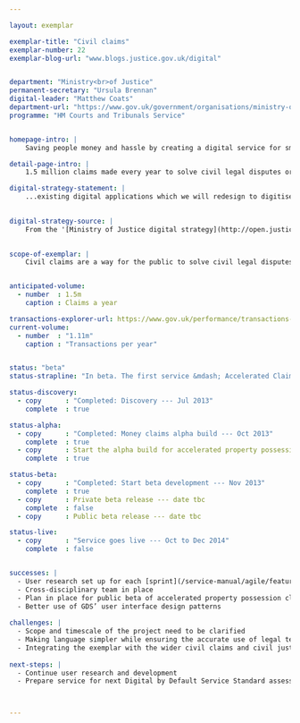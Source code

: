 ```yaml
---

layout: exemplar

exemplar-title: "Civil claims"
exemplar-number: 22
exemplar-blog-url: "www.blogs.justice.gov.uk/digital"


department: "Ministry<br>of Justice"
permanent-secretary: "Ursula Brennan"
digital-leader: "Matthew Coats"
department-url: "https://www.gov.uk/government/organisations/ministry-of-justice"
programme: "HM Courts and Tribunals Service"


homepage-intro: |
    Saving people money and hassle by creating a digital service for small claims, including money and possession claims

detail-page-intro: |
    1.5 million claims made every year to solve civil legal disputes or obtain money or property owed. These claims are made using a number of different services provided by the Ministry of Justice.

digital-strategy-statement: |
    ...existing digital applications which we will redesign to digitise more of the process, provide a better user experience and increase take-up.

    
digital-strategy-source: |
    From the '[Ministry of Justice digital strategy](http://open.justice.gov.uk/digital-strategy/)' – December 2012
    

scope-of-exemplar: |
    Civil claims are a way for the public to solve civil legal disputes or obtain money or property owed.  The exemplar aims to create a digital service for all types of claims, improve user experience and save money.


anticipated-volume:
  - number  : 1.5m
    caption : Claims a year

transactions-explorer-url: https://www.gov.uk/performance/transactions-explorer/service-details/moj-money-claims
current-volume:
  - number  : "1.11m"
    caption : "Transactions per year"


status: "beta"
status-strapline: "In beta. The first service &mdash; Accelerated Claims which handles 35,000 claims a year &mdash; is in beta."

status-discovery:
  - copy      : "Completed: Discovery --- Jul 2013"
    complete  : true

status-alpha:
  - copy      : "Completed: Money claims alpha build --- Oct 2013"
    complete  : true
  - copy      : Start the alpha build for accelerated property possession claims --- Apr 2014
    complete  : true

status-beta:
  - copy      : "Completed: Start beta development --- Nov 2013"
    complete  : true
  - copy      : Private beta release --- date tbc
    complete  : false
  - copy      : Public beta release --- date tbc

status-live:
  - copy      : "Service goes live --- Oct to Dec 2014"
    complete  : false


successes: |
  - User research set up for each [sprint](/service-manual/agile/features-of-agile.html#sprints)
  - Cross-disciplinary team in place
  - Plan in place for public beta of accelerated property possession claim 
  - Better use of GDS’ user interface design patterns 
  
challenges: |
  - Scope and timescale of the project need to be clarified
  - Making language simpler while ensuring the accurate use of legal terminology
  - Integrating the exemplar with the wider civil claims and civil justice digital service
  
next-steps: |
  - Continue user research and development
  - Prepare service for next Digital by Default Service Standard assessment and public beta release



---
```



